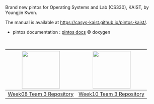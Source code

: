 Brand new pintos for Operating Systems and Lab (CS330), KAIST, by Youngjin Kwon.

The manual is available at https://casys-kaist.github.io/pintos-kaist/.
- pintos documentation : [pintos docs](https://jungle-olivesu.netlify.app/pintos/html/userprog_2syscall_8c.html) © doxygen

<br>

|[<img src="https://user-images.githubusercontent.com/67156494/210129825-0fb16971-0483-4af8-a37a-6b7d1864659e.png" width=120>](https://github.com/Krafton-Jungle-W08-Team03/pintos-krafton-jungle)|[<img src="https://user-images.githubusercontent.com/67156494/211164122-8c2bfdd2-283d-49b3-b436-5d8acb4a364f.png" width=120>](https://github.com/Krafton-Jungle-W10-Team03/pintos-krafton-jungle)|
|-----|-----|
| [Week08 Team 3 Repository](https://github.com/Krafton-Jungle-W08-Team03/pintos-krafton-jungle) | [Week10 Team 3 Repository](https://github.com/Krafton-Jungle-W10-Team03/pintos-krafton-jungle) |


